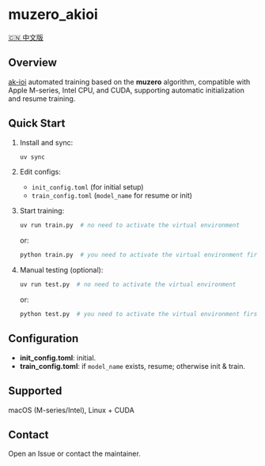 # muzero_akioi
[🇨🇳 中文版](README.zh-CN.md)
## Overview
[ak-ioi](apps.ak-ioi.com/oi-2048) automated training based on the **muzero** algorithm, compatible with Apple M-series, Intel CPU, and CUDA, supporting automatic initialization and resume training.
## Quick Start
1. Install and sync:

   ```bash
   uv sync
   ```

2. Edit configs:
   * `init_config.toml` (for initial setup)
   * `train_config.toml` (`model_name` for resume or init)
3. Start training:

   ```bash
   uv run train.py  # no need to activate the virtual environment
   ```

   or:

   ```bash
   python train.py  # you need to activate the virtual environment first
   ```

4. Manual testing (optional):

   ```bash
   uv run test.py  # no need to activate the virtual environment
   ```

   or:

   ```bash
   python test.py  # you need to activate the virtual environment first
   ```

## Configuration
* **init\_config.toml**: initial.
* **train\_config.toml**: if `model_name` exists, resume; otherwise init & train.
## Supported
macOS (M-series/Intel), Linux + CUDA
## Contact
Open an Issue or contact the maintainer.
